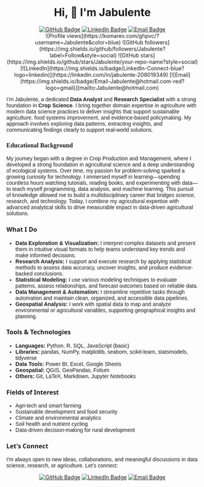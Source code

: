 <h1 align = "center">Hi, 👋 I'm Jabulente</h1>

<div align="center">  
  <a href="https://github.com/Jabulente"><img src="https://img.shields.io/badge/GitHub-Jabulente-black?logo=github" alt="GitHub Badge"></a>
  <a href="https://komarev.com/ghpvc/?username=Jabulente&color=blueb" alt="Profile views"></a>
  <a href="https://img.shields.io/github/followers/Jabulente?label=Follow&style=social" alt="GitHub followers"></a>
  <a href="https://img.shields.io/github/stars/Jabulente/your-repo-name?style=social" alt="GitHub stars"></a>
  <a href="https://linkedin.com/in/jabulente-208019349"><img src="https://img.shields.io/badge/LinkedIn-Jabulente-blue?logo=linkedin" alt="LinkedIn Badge"></a>
  <a href="mailto:Jabulente@hotmail.com"><img src="https://img.shields.io/badge/Email-jabulente@hotmail.com-red?logo=gmail" alt="Email Badge"></a>
</div>


<div align="center"> 
![Profile views](https://komarev.com/ghpvc/?username=Jabulente&color=blue)
![GitHub followers](https://img.shields.io/github/followers/Jabulente?label=Follow&style=social)
![GitHub stars](https://img.shields.io/github/stars/Jabulente/your-repo-name?style=social)
[![LinkedIn](https://img.shields.io/badge/LinkedIn-Connect-blue?logo=linkedin)](https://linkedin.com/in/jabulente-208019349)
[![Email](https://img.shields.io/badge/Email-Jabulente@hotmail.com-red?logo=gmail)](mailto:Jabulente@hotmail.com)
</div>


<p style="font-family: 'Candara', sans-serif;">
I’m Jabulente, a dedicated <strong>Data Analyst</strong> and <strong>Research Specialist</strong> with a strong foundation in <strong>Crop Science</strong>. I bring together domain expertise in agriculture with modern data science practices to deliver insights that support sustainable agriculture, food systems improvement, and evidence-based policymaking. My approach involves exploring data patterns, extracting insights, and communicating findings clearly to support real-world solutions.
</p>

<h3 style="font-family: 'Colonna MT', serif;">Educational Background</h3>

<p style="font-family: 'Candara', sans-serif;">
My journey began with a degree in Crop Production and Management, where I developed a strong foundation in agricultural science and a deep understanding of ecological systems. Over time, my passion for problem-solving sparked a growing curiosity for technology. I immersed myself in learning—spending countless hours watching tutorials, reading books, and experimenting with data—to teach myself programming, data analysis, and machine learning. This pursuit of knowledge allowed me to build a multidisciplinary career that bridges science, research, and technology. Today, I combine my agricultural expertise with advanced analytical skills to drive measurable impact in data-driven agricultural solutions.
</p>


<h3 style="font-family: 'Segoe UI', sans-serif;">What I Do</h3>

<ul style="font-family: 'Candara', sans-serif;">
  <li><strong>Data Exploration & Visualization:</strong> I interpret complex datasets and present them in intuitive visual formats to help teams understand key trends and make informed decisions.</li>
  <li><strong>Research Analysis:</strong> I support and execute research by applying statistical methods to assess data accuracy, uncover insights, and produce evidence-backed conclusions.</li>
  <li><strong>Statistical Modeling:</strong> I use various modeling techniques to evaluate patterns, assess relationships, and forecast outcomes based on reliable data.</li>
  <li><strong>Data Management & Automation:</strong> I streamline repetitive tasks through automation and maintain clean, organized, and accessible data pipelines.</li>
  <li><strong>Geospatial Analysis:</strong> I work with spatial data to map and analyze environmental or agricultural variables, supporting geographical insights and planning.</li>
</ul>

<h3 style="font-family: 'Segoe UI', sans-serif;">Tools & Technologies</h3>

<ul style="font-family: 'Candara', sans-serif;">
  <li><strong>Languages:</strong> Python, R, SQL, JavaScript (basic)</li>
  <li><strong>Libraries:</strong> pandas, NumPy, matplotlib, seaborn, scikit-learn, statsmodels, tidyverse</li>
  <li><strong>Data Tools:</strong> Power BI, Excel, Google Sheets</li>
  <li><strong>Geospatial:</strong> QGIS, GeoPandas, Folium</li>
  <li><strong>Others:</strong> Git, LaTeX, Markdown, Jupyter Notebooks</li>
</ul>

<h3 style="font-family: 'Segoe UI', sans-serif;">Fields of Interest</h3>

<ul style="font-family: 'Candara', sans-serif;">
  <li>Agri-tech and smart farming</li>
  <li>Sustainable development and food security</li>
  <li>Climate and environmental analytics</li>
  <li>Soil health and nutrient cycling</li>
  <li>Data-driven decision-making for rural development</li>
</ul>

<h3 style="font-family: 'Segoe UI', sans-serif;">Let's Connect</h3>
<p style="font-family: 'Candara', sans-serif;">
I'm always open to new ideas, collaborations, and meaningful discussions in data science, research, or agriculture. Let’s connect:
</p>

<div align="center">  
  <a href="https://github.com/Jabulente"><img src="https://img.shields.io/badge/GitHub-Jabulente-black?logo=github" alt="GitHub Badge"></a>
  <a href="https://linkedin.com/in/jabulente-208019349"><img src="https://img.shields.io/badge/LinkedIn-Jabulente-blue?logo=linkedin" alt="LinkedIn Badge"></a>
  <a href="mailto:Jabulente@hotmail.com"><img src="https://img.shields.io/badge/Email-jabulente@hotmail.com-red?logo=gmail" alt="Email Badge"></a>
</div>
